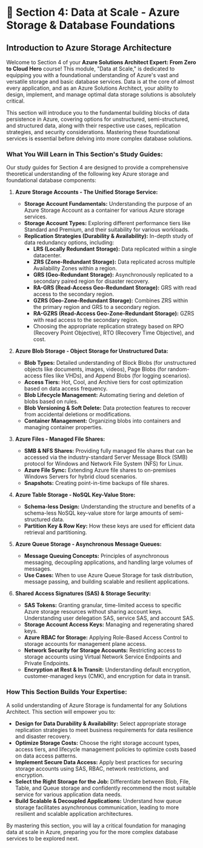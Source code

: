 # 💾 Section 4: Data at Scale - Azure Storage & Database Foundations

## Introduction to Azure Storage Architecture

Welcome to Section 4 of your **Azure Solutions Architect Expert: From Zero to Cloud Hero** course! This module, "Data at Scale," is dedicated to equipping you with a foundational understanding of Azure's vast and versatile storage and basic database services. Data is at the core of almost every application, and as an Azure Solutions Architect, your ability to design, implement, and manage optimal data storage solutions is absolutely critical.

This section will introduce you to the fundamental building blocks of data persistence in Azure, covering options for unstructured, semi-structured, and structured data, along with their respective use cases, replication strategies, and security considerations. Mastering these foundational services is essential before delving into more complex database solutions.

### What You Will Learn in This Section's Study Guides:

Our study guides for Section 4 are designed to provide a comprehensive theoretical understanding of the following key Azure storage and foundational database components:

1.  **Azure Storage Accounts - The Unified Storage Service:**
    * **Storage Account Fundamentals:** Understanding the purpose of an Azure Storage Account as a container for various Azure storage services.
    * **Storage Account Types:** Exploring different performance tiers like Standard and Premium, and their suitability for various workloads.
    * **Replication Strategies (Durability & Availability):** In-depth study of data redundancy options, including:
        * **LRS (Locally Redundant Storage):** Data replicated within a single datacenter.
        * **ZRS (Zone-Redundant Storage):** Data replicated across multiple Availability Zones within a region.
        * **GRS (Geo-Redundant Storage):** Asynchronously replicated to a secondary paired region for disaster recovery.
        * **RA-GRS (Read-Access Geo-Redundant Storage):** GRS with read access to the secondary region.
        * **GZRS (Geo-Zone-Redundant Storage):** Combines ZRS within the primary region and GRS to a secondary region.
        * **RA-GZRS (Read-Access Geo-Zone-Redundant Storage):** GZRS with read access to the secondary region.
        * Choosing the appropriate replication strategy based on RPO (Recovery Point Objective), RTO (Recovery Time Objective), and cost.

2.  **Azure Blob Storage - Object Storage for Unstructured Data:**
    * **Blob Types:** Detailed understanding of Block Blobs (for unstructured objects like documents, images, videos), Page Blobs (for random-access files like VHDs), and Append Blobs (for logging scenarios).
    * **Access Tiers:** Hot, Cool, and Archive tiers for cost optimization based on data access frequency.
    * **Blob Lifecycle Management:** Automating tiering and deletion of blobs based on rules.
    * **Blob Versioning & Soft Delete:** Data protection features to recover from accidental deletions or modifications.
    * **Container Management:** Organizing blobs into containers and managing container properties.

3.  **Azure Files - Managed File Shares:**
    * **SMB & NFS Shares:** Providing fully managed file shares that can be accessed via the industry-standard Server Message Block (SMB) protocol for Windows and Network File System (NFS) for Linux.
    * **Azure File Sync:** Extending Azure file shares to on-premises Windows Servers for hybrid cloud scenarios.
    * **Snapshots:** Creating point-in-time backups of file shares.

4.  **Azure Table Storage - NoSQL Key-Value Store:**
    * **Schema-less Design:** Understanding the structure and benefits of a schema-less NoSQL key-value store for large amounts of semi-structured data.
    * **Partition Key & Row Key:** How these keys are used for efficient data retrieval and partitioning.

5.  **Azure Queue Storage - Asynchronous Message Queues:**
    * **Message Queuing Concepts:** Principles of asynchronous messaging, decoupling applications, and handling large volumes of messages.
    * **Use Cases:** When to use Azure Queue Storage for task distribution, message passing, and building scalable and resilient applications.

6.  **Shared Access Signatures (SAS) & Storage Security:**
    * **SAS Tokens:** Granting granular, time-limited access to specific Azure storage resources without sharing account keys. Understanding user delegation SAS, service SAS, and account SAS.
    * **Storage Account Access Keys:** Managing and regenerating shared keys.
    * **Azure RBAC for Storage:** Applying Role-Based Access Control to storage accounts for management plane access.
    * **Network Security for Storage Accounts:** Restricting access to storage accounts using Virtual Network Service Endpoints and Private Endpoints.
    * **Encryption at Rest & In Transit:** Understanding default encryption, customer-managed keys (CMK), and encryption for data in transit.

### How This Section Builds Your Expertise:

A solid understanding of Azure Storage is fundamental for any Solutions Architect. This section will empower you to:

* **Design for Data Durability & Availability:** Select appropriate storage replication strategies to meet business requirements for data resilience and disaster recovery.
* **Optimize Storage Costs:** Choose the right storage account types, access tiers, and lifecycle management policies to optimize costs based on data access patterns.
* **Implement Secure Data Access:** Apply best practices for securing storage accounts using SAS, RBAC, network restrictions, and encryption.
* **Select the Right Storage for the Job:** Differentiate between Blob, File, Table, and Queue storage and confidently recommend the most suitable service for various application data needs.
* **Build Scalable & Decoupled Applications:** Understand how queue storage facilitates asynchronous communication, leading to more resilient and scalable application architectures.

By mastering this section, you will lay a critical foundation for managing data at scale in Azure, preparing you for the more complex database services to be explored next.